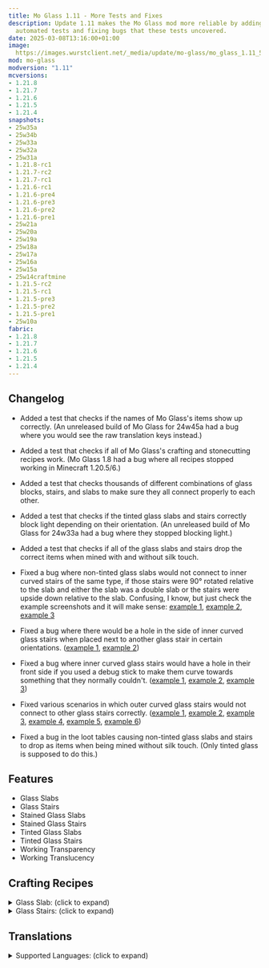 ```yaml
---
title: Mo Glass 1.11 - More Tests and Fixes
description: Update 1.11 makes the Mo Glass mod more reliable by adding many 
  automated tests and fixing bugs that these tests uncovered.
date: 2025-03-08T13:16:00+01:00
image: 
  https://images.wurstclient.net/_media/update/mo-glass/mo_glass_1.11_540p.webp
mod: mo-glass
modversion: "1.11"
mcversions:
- 1.21.8
- 1.21.7
- 1.21.6
- 1.21.5
- 1.21.4
snapshots:
- 25w35a
- 25w34b
- 25w33a
- 25w32a
- 25w31a
- 1.21.8-rc1
- 1.21.7-rc2
- 1.21.7-rc1
- 1.21.6-rc1
- 1.21.6-pre4
- 1.21.6-pre3
- 1.21.6-pre2
- 1.21.6-pre1
- 25w21a
- 25w20a
- 25w19a
- 25w18a
- 25w17a
- 25w16a
- 25w15a
- 25w14craftmine
- 1.21.5-rc2
- 1.21.5-rc1
- 1.21.5-pre3
- 1.21.5-pre2
- 1.21.5-pre1
- 25w10a
fabric:
- 1.21.8
- 1.21.7
- 1.21.6
- 1.21.5
- 1.21.4
---
```

## Changelog

- Added a test that checks if the names of Mo Glass's items show up correctly. (An unreleased build of Mo Glass for 24w45a had a bug where you would see the raw translation keys instead.)

- Added a test that checks if all of Mo Glass's crafting and stonecutting recipes work. (Mo Glass 1.8 had a bug where all recipes stopped working in Minecraft 1.20.5/6.)

- Added a test that checks thousands of different combinations of glass blocks, stairs, and slabs to make sure they all connect properly to each other.

- Added a test that checks if the tinted glass slabs and stairs correctly block light depending on their orientation. (An unreleased build of Mo Glass for 24w33a had a bug where they stopped blocking light.)

- Added a test that checks if all of the glass slabs and stairs drop the correct items when mined with and without silk touch.

- Fixed a bug where non-tinted glass slabs would not connect to inner curved stairs of the same type, if those stairs were 90° rotated relative to the slab and either the slab was a double slab or the stairs were upside down relative to the slab. Confusing, I know, but just check the example screenshots and it will make sense: [example 1](https://github.com/user-attachments/assets/7224a67c-e178-46c2-aa66-b0914428e388), [example 2](https://github.com/user-attachments/assets/3591e4d7-db4a-48a3-a2f1-d0bf857d2db2), [example 3](https://github.com/user-attachments/assets/f4725620-3280-4532-8a68-f40feecc3284)

- Fixed a bug where there would be a hole in the side of inner curved glass stairs when placed next to another glass stair in certain orientations. ([example 1](https://github.com/user-attachments/assets/12228a4e-f6aa-48bd-966d-2a95d9b08f64), [example 2](https://github.com/user-attachments/assets/c9e7ebae-1c20-4758-a8f9-f252b98eae4f))

- Fixed a bug where inner curved glass stairs would have a hole in their front side if you used a debug stick to make them curve towards something that they normally couldn't. ([example 1](https://github.com/user-attachments/assets/da85770d-92e1-44b7-985b-ffb575136c98), [example 2](https://github.com/user-attachments/assets/0439eee6-e8ad-4138-ba88-a007e5de62ad), [example 3](https://github.com/user-attachments/assets/22b313e0-6384-42de-8f97-089505b66779))

- Fixed various scenarios in which outer curved glass stairs would not connect to other glass stairs correctly. ([example 1](https://github.com/user-attachments/assets/3166d9ee-d2ea-4177-8bee-e8d5c08a4a8e), [example 2](https://github.com/user-attachments/assets/7d07332b-7273-4351-bc42-bcd6ab5c9602), [example 3](https://github.com/user-attachments/assets/245a2f3a-905d-4cc7-a3bb-f749acc606da), [example 4](https://github.com/user-attachments/assets/65a69f49-f59e-4e3d-b2bd-0524c5639cc7), [example 5](https://github.com/user-attachments/assets/2022f192-433b-48e5-ab08-172303e6bf5a), [example 6](https://github.com/user-attachments/assets/2bb50e8f-7a04-4f7a-beac-317ba6d92d81))

- Fixed a bug in the loot tables causing non-tinted glass slabs and stairs to drop as items when being mined without silk touch. (Only tinted glass is supposed to do this.)

## Features

- Glass Slabs
- Glass Stairs
- Stained Glass Slabs
- Stained Glass Stairs
- Tinted Glass Slabs
- Tinted Glass Stairs
- Working Transparency
- Working Translucency

## Crafting Recipes

<details>
  <summary>Glass Slab: (click to expand)</summary>
  
  ![glass slab crafting recipe](https://user-images.githubusercontent.com/10100202/69957444-5a2ddc80-150b-11ea-8c8c-e2afc5d72fb7.png)  
  ![glass slab stonecutter recipe](https://user-images.githubusercontent.com/10100202/70445670-2a974b00-1a9c-11ea-9a09-46c304cd167b.png)
</details>

<details>
  <summary>Glass Stairs: (click to expand)</summary>
  
  ![glass stairs crafting recipe](https://user-images.githubusercontent.com/10100202/69957446-5bf7a000-150b-11ea-8e61-d189de63333d.png)  
  ![glass stairs stonecutter recipe](https://user-images.githubusercontent.com/10100202/70445677-2c610e80-1a9c-11ea-8e1b-108863b47124.png)
</details>

## Translations

<details>
  <summary>Supported Languages: (click to expand)</summary>

  - Chinese (Simplified/Mainland)
  - Chinese (Traditional/Taiwan)
  - English (US)
  - French (France)
  - German (Germany)
  - Italian (Italy)
  - Japanese (Japan)
  - Oshiwambo (Oshindonga)
  - Oshiwambo (Oshikwanyama)
  - Portuguese (Brazil)
  - Russian (Russia)
  - Spanish (Argentina)
  - Spanish (Chile)
  - Spanish (Ecuador)
  - Spanish (Spain)
  - Spanish (Mexico)
  - Spanish (Uruguay)
  - Spanish (Venezuela)
</details>
